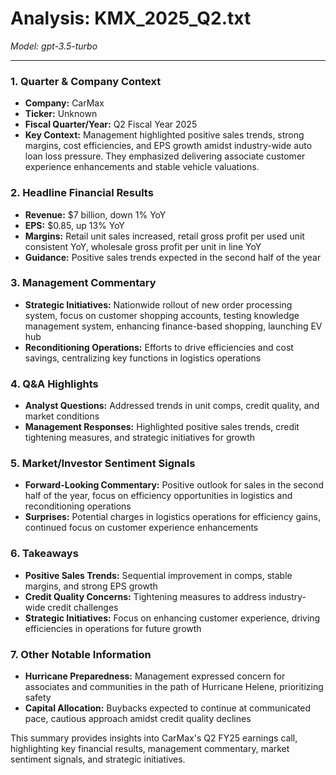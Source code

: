 # Analysis: KMX_2025_Q2.txt

*Model: gpt-3.5-turbo*

---

### 1. Quarter & Company Context
- **Company:** CarMax
- **Ticker:** Unknown
- **Fiscal Quarter/Year:** Q2 Fiscal Year 2025
- **Key Context:** Management highlighted positive sales trends, strong margins, cost efficiencies, and EPS growth amidst industry-wide auto loan loss pressure. They emphasized delivering associate customer experience enhancements and stable vehicle valuations.

### 2. Headline Financial Results
- **Revenue:** $7 billion, down 1% YoY
- **EPS:** $0.85, up 13% YoY
- **Margins:** Retail unit sales increased, retail gross profit per used unit consistent YoY, wholesale gross profit per unit in line YoY
- **Guidance:** Positive sales trends expected in the second half of the year

### 3. Management Commentary
- **Strategic Initiatives:** Nationwide rollout of new order processing system, focus on customer shopping accounts, testing knowledge management system, enhancing finance-based shopping, launching EV hub
- **Reconditioning Operations:** Efforts to drive efficiencies and cost savings, centralizing key functions in logistics operations

### 4. Q&A Highlights
- **Analyst Questions:** Addressed trends in unit comps, credit quality, and market conditions
- **Management Responses:** Highlighted positive sales trends, credit tightening measures, and strategic initiatives for growth

### 5. Market/Investor Sentiment Signals
- **Forward-Looking Commentary:** Positive outlook for sales in the second half of the year, focus on efficiency opportunities in logistics and reconditioning operations
- **Surprises:** Potential charges in logistics operations for efficiency gains, continued focus on customer experience enhancements

### 6. Takeaways
- **Positive Sales Trends:** Sequential improvement in comps, stable margins, and strong EPS growth
- **Credit Quality Concerns:** Tightening measures to address industry-wide credit challenges
- **Strategic Initiatives:** Focus on enhancing customer experience, driving efficiencies in operations for future growth

### 7. Other Notable Information
- **Hurricane Preparedness:** Management expressed concern for associates and communities in the path of Hurricane Helene, prioritizing safety
- **Capital Allocation:** Buybacks expected to continue at communicated pace, cautious approach amidst credit quality declines

This summary provides insights into CarMax's Q2 FY25 earnings call, highlighting key financial results, management commentary, market sentiment signals, and strategic initiatives.
